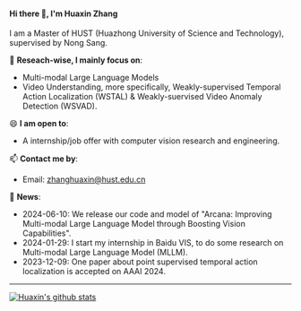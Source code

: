 #### Hi there 👋, I'm Huaxin Zhang
I am a Master of HUST (Huazhong University of Science and Technology), supervised by Nong Sang.

🔭 **Reseach-wise, I mainly focus on**:
- Multi-modal Large Language Models
- Video Understanding, more specifically, Weakly-supervised Temporal Action Localization (WSTAL) & Weakly-suervised Video Anomaly Detection (WSVAD).


😄 **I am open to**:

- A internship/job offer with computer vision research and engineering.

📫 **Contact me by**:

- Email: zhanghuaxin@hust.edu.cn

💬 **News**:
  - 2024-06-10: We release our code and model of "Arcana: Improving Multi-modal Large Language Model through Boosting Vision Capabilities".
  - 2024-01-29: I start my internship in Baidu VIS, to do some research on Multi-modal Large Language Model (MLLM).
  - 2023-12-09: One paper about point supervised temporal action localization is accepted on AAAI 2024.




----

[![Huaxin's github stats](https://github-readme-stats.vercel.app/api?username=pipixin321&theme=material-palenight&count_private=true&hide=contribs)](https://github.com/anuraghazra/github-readme-stats)

